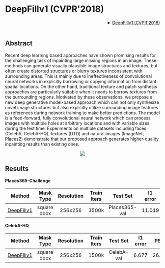 # DeepFillv1 (CVPR'2018)

<!-- [ALGORITHM] -->

<details>
<summary align="right"><a href="https://arxiv.org/abs/1801.07892">DeepFillv1 (CVPR'2018)</a></summary>

```bibtex
@inproceedings{yu2018generative,
  title={Generative image inpainting with contextual attention},
  author={Yu, Jiahui and Lin, Zhe and Yang, Jimei and Shen, Xiaohui and Lu, Xin and Huang, Thomas S},
  booktitle={Proceedings of the IEEE conference on computer vision and pattern recognition},
  pages={5505--5514},
  year={2018}
}
```

</details>

<br/>

## Abstract

Recent deep learning based approaches have shown promising results for the challenging task of inpainting large missing regions in an image. These methods can generate visually plausible image structures and textures, but often create distorted structures or blurry textures inconsistent with surrounding areas. This is mainly due to ineffectiveness of convolutional neural networks in explicitly borrowing or copying information from distant spatial locations. On the other hand, traditional texture and patch synthesis approaches are particularly suitable when it needs to borrow textures from the surrounding regions. Motivated by these observations, we propose a new deep generative model-based approach which can not only synthesize novel image structures but also explicitly utilize surrounding image features as references during network training to make better predictions. The model is a feed-forward, fully convolutional neural network which can process images with multiple holes at arbitrary locations and with variable sizes during the test time. Experiments on multiple datasets including faces (CelebA, CelebA-HQ), textures (DTD) and natural images (ImageNet, Places2) demonstrate that our proposed approach generates higher-quality inpainting results than existing ones.

<p align="center">
  <img src="https://user-images.githubusercontent.com/12726765/144174665-9675931f-e448-4475-a659-99b65e7d4a64.png" />
</p>


## Results



**Places365-Challenge**

|                                    Method                                    |  Mask Type  | Resolution | Train Iters |   Test Set    | l1 error |  PSNR  | SSIM  |                                                                                                                           Download                                                                                                                            |
| :--------------------------------------------------------------------------: | :---------: | :--------: | :---------: | :-----------: | :------: | :----: | :---: | :-----------------------------------------------------------------------------------------------------------------------------------------------------------------------------------------------------------------------------------------------------------: |
| [DeepFillv1](/configs/inpainting/deepfillv1/deepfillv1_256x256_8x2_places.py) | square bbox |  256x256   |    3500k    | Places365-val |  11.019  | 23.429 | 0.862 | [model](https://download.openmmlab.com/mmediting/inpainting/deepfillv1/deepfillv1_256x256_8x2_places_20200619-c00a0e21.pth) \| [log](https://download.openmmlab.com/mmediting/inpainting/deepfillv1/deepfillv1_256x256_8x2_places_20200619-c00a0e21.log.json) |

**CelebA-HQ**

|                                    Method                                    |  Mask Type  | Resolution | Train Iters |  Test Set  | l1 error |  PSNR  | SSIM  |                                                                                                                           Download                                                                                                                            |
| :--------------------------------------------------------------------------: | :---------: | :--------: | :---------: | :--------: | :------: | :----: | :---: | :-----------------------------------------------------------------------------------------------------------------------------------------------------------------------------------------------------------------------------------------------------------: |
| [DeepFillv1](/configs/inpainting/deepfillv1/deepfillv1_256x256_4x4_celeba.py) | square bbox |  256x256   |    1500k    | CelebA-val |  6.677   | 26.878 | 0.911 | [model](https://download.openmmlab.com/mmediting/inpainting/deepfillv1/deepfillv1_256x256_4x4_celeba_20200619-dd51a855.pth) \| [log](https://download.openmmlab.com/mmediting/inpainting/deepfillv1/deepfillv1_256x256_4x4_celeba_20200619-dd51a855.log.json) |
